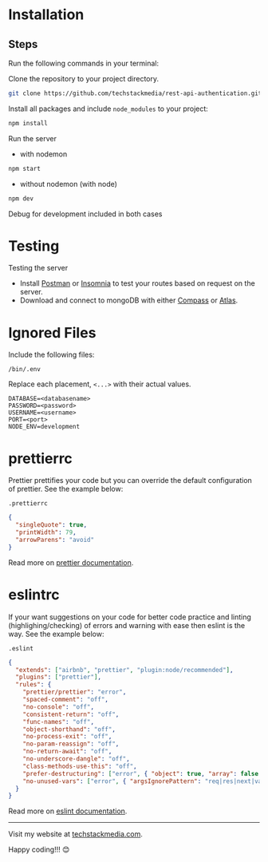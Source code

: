 # Installation

## Steps

Run the following commands in your terminal:

Clone the repository to your project directory.

```bash
git clone https://github.com/techstackmedia/rest-api-authentication.git
```

Install all packages and include `node_modules` to your project:

```bash
npm install
```

Run the server
- with nodemon

```bash
npm start
```
- without nodemon (with node)

```bash
npm dev
```
Debug for development included in both cases

# Testing 
Testing the server
- Install [Postman](https://www.postman.com/downloads/) or [Insomnia](https://insomnia.rest/download) to test your routes based on request on the server.
- Download and connect to mongoDB with either [Compass](https://www.mongodb.com/products/compass) or [Atlas](https://www.mongodb.com/cloud/atlas/register). 

# Ignored Files

Include the following files:

`/bin/.env`

Replace each placement, `<...>` with their actual values.

```
DATABASE=<databasename>
PASSWORD=<password>
USERNAME=<username>
PORT=<port>
NODE_ENV=development
```

# prettierrc
Prettier prettifies your code but you can override the default configuration of prettier. See the example below:
  
`.prettierrc`

```json
{
  "singleQuote": true,
  "printWidth": 79,
  "arrowParens": "avoid"
}
```
Read more on [prettier documentation](https://prettier.io/docs/en/options.html).

# eslintrc
If your want suggestions on your code for better code practice and linting (highlighing/checking) of errors and warning with ease then eslint is the way. See the example below:

`.eslint`

```json
{
  "extends": ["airbnb", "prettier", "plugin:node/recommended"],
  "plugins": ["prettier"],
  "rules": {
    "prettier/prettier": "error",
    "spaced-comment": "off",
    "no-console": "off",
    "consistent-return": "off",
    "func-names": "off",
    "object-shorthand": "off",
    "no-process-exit": "off",
    "no-param-reassign": "off",
    "no-return-await": "off",
    "no-underscore-dangle": "off",
    "class-methods-use-this": "off",
    "prefer-destructuring": ["error", { "object": true, "array": false }],
    "no-unused-vars": ["error", { "argsIgnorePattern": "req|res|next|val" }]
  }
}
```
Read more on [eslint documentation](https://eslint.org/docs/user-guide/configuring/).

---
Visit my website at [techstackmedia.com](https://techstackmedia.com).
<p>Happy coding!!! 😊<p>
